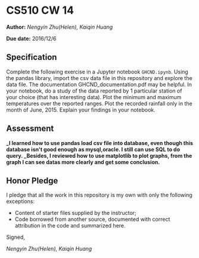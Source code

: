 # CS510 CW 14

**Author:** _Nengyin Zhu(Helen), Kaiqin Huang_

**Due date:** 2016/12/6

## Specification

Complete the following exercise in a Jupyter notebook ```GHCND.ipynb```. Using the pandas library, import the csv data file in this repository and explore the data file. The documentation GHCND_documentation.pdf may be helpful. In your notebook, do a study of the data reported by 1 particular station of your choice (that has interesting data). Plot the minimum and maximum temperatures over the reported ranges. Plot the recorded rainfall only in the month of June, 2015. Explain your findings in your notebook.

## Assessment

**_I learned how to use pandas load csv file into database, even though this database isn't good enough as mysql,oracle. I still can use SQL to do query. 
_Besides, I reviewed how to use matplotlib to plot graphs, from the graph I can see datas more clearly and get some conclusion.**

## Honor Pledge

I pledge that all the work in this repository is my own with only the following exceptions:

* Content of starter files supplied by the instructor;
* Code borrowed from another source, documented with correct attribution in the code and summarized here.

Signed,

_Nengyin Zhu(Helen), Kaiqin Huang_
